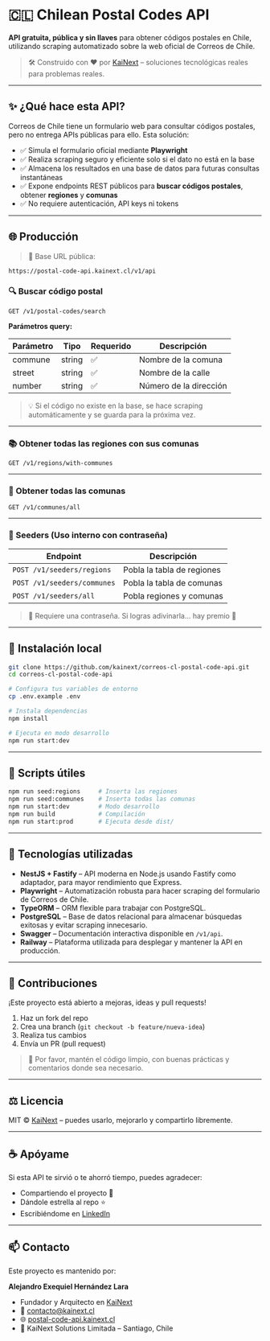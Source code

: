 # 🇨🇱 Chilean Postal Codes API

**API gratuita, pública y sin llaves** para obtener códigos postales en Chile, utilizando scraping automatizado sobre la web oficial de Correos de Chile.

> 🛠️ Construido con ❤️ por [KaiNext](https://kainext.cl) – soluciones tecnológicas reales para problemas reales.

---

## ✨ ¿Qué hace esta API?

Correos de Chile tiene un formulario web para consultar códigos postales, pero no entrega APIs públicas para ello. Esta solución:

- ✅ Simula el formulario oficial mediante **Playwright**
- ✅ Realiza scraping seguro y eficiente solo si el dato no está en la base
- ✅ Almacena los resultados en una base de datos para futuras consultas instantáneas
- ✅ Expone endpoints REST públicos para **buscar códigos postales**, obtener **regiones** y **comunas**
- ✅ No requiere autenticación, API keys ni tokens

---

## 🌐 Producción

> 📡 Base URL pública:

```
https://postal-code-api.kainext.cl/v1/api
```

### 🔍 Buscar código postal

```
GET /v1/postal-codes/search
```

**Parámetros query:**

| Parámetro | Tipo   | Requerido | Descripción            |
| --------- | ------ | --------- | ---------------------- |
| commune   | string | ✅        | Nombre de la comuna    |
| street    | string | ✅        | Nombre de la calle     |
| number    | string | ✅        | Número de la dirección |

> 💡 Si el código no existe en la base, se hace scraping automáticamente y se guarda para la próxima vez.

---

### 📚 Obtener todas las regiones con sus comunas

```
GET /v1/regions/with-communes
```

---

### 📍 Obtener todas las comunas

```
GET /v1/communes/all
```

---

### 🌱 Seeders (Uso interno con contraseña)

| Endpoint                    | Descripción                |
| --------------------------- | -------------------------- |
| `POST /v1/seeders/regions`  | Pobla la tabla de regiones |
| `POST /v1/seeders/communes` | Pobla la tabla de comunas  |
| `POST /v1/seeders/all`      | Pobla regiones y comunas   |

> 🔐 Requiere una contraseña. Si logras adivinarla... hay premio 🎁

---

## 🚀 Instalación local

```bash
git clone https://github.com/kainext/correos-cl-postal-code-api.git
cd correos-cl-postal-code-api

# Configura tus variables de entorno
cp .env.example .env

# Instala dependencias
npm install

# Ejecuta en modo desarrollo
npm run start:dev
```

---

## 🧪 Scripts útiles

```bash
npm run seed:regions     # Inserta las regiones
npm run seed:communes    # Inserta todas las comunas
npm run start:dev        # Modo desarrollo
npm run build            # Compilación
npm run start:prod       # Ejecuta desde dist/
```

---

## 🧠 Tecnologías utilizadas

- **NestJS + Fastify** – API moderna en Node.js usando Fastify como adaptador, para mayor rendimiento que Express.
- **Playwright** – Automatización robusta para hacer scraping del formulario de Correos de Chile.
- **TypeORM** – ORM flexible para trabajar con PostgreSQL.
- **PostgreSQL** – Base de datos relacional para almacenar búsquedas exitosas y evitar scraping innecesario.
- **Swagger** – Documentación interactiva disponible en `/v1/api`.
- **Railway** – Plataforma utilizada para desplegar y mantener la API en producción.

---

## 🤝 Contribuciones

¡Este proyecto está abierto a mejoras, ideas y pull requests!

1. Haz un fork del repo
2. Crea una branch (`git checkout -b feature/nueva-idea`)
3. Realiza tus cambios
4. Envía un PR (pull request)

> 🙏 Por favor, mantén el código limpio, con buenas prácticas y comentarios donde sea necesario.

---

## ⚖️ Licencia

MIT © [KaiNext](https://kainext.cl) – puedes usarlo, mejorarlo y compartirlo libremente.

---

## ☕ Apóyame

Si esta API te sirvió o te ahorró tiempo, puedes agradecer:

- Compartiendo el proyecto 🙌
- Dándole estrella al repo ⭐
- Escribiéndome en [LinkedIn](https://www.linkedin.com/in/alejandroexequielhernandez/)

---

## 📫 Contacto

Este proyecto es mantenido por:

**Alejandro Exequiel Hernández Lara**

- Fundador y Arquitecto en [KaiNext](https://kainext.cl)
- 📧 contacto@kainext.cl
- 🌐 [postal-code-api.kainext.cl](https://postal-code-api.kainext.cl)
- 🏢 KaiNext Solutions Limitada – Santiago, Chile
